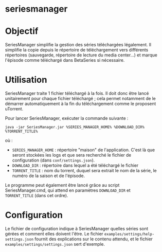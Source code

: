 # seriesmanager

# Objectif
SeriesManager simplifie la gestion des séries téléchargées légalement. Il simplifie la copie depuis le répertoire de téléchargement vers différents répertoires (sauvegarde, répertoire de lecture du media center...) et marque l'épisode comme téléchargé dans BetaSeries si nécessaire.

# Utilisation
SeriesManager traite 1 fichier téléchargé à la fois. Il doit donc être lancé unitairement pour chaque fichier téléchargé ; cela permet notamment de le démarrer automatiquement à la fin du téléchargement comme le proposent uTorrent.

Pour lancer SeriesManager, exécuter la commande suivante :

```
java -jar SeriesManager.jar %SERIES_MANAGER_HOME% %DOWNLOAD_DIR% %TORRENT_TITLE%
```
où :
* ```SERIES_MANAGER_HOME``` : répertoire "maison" de l'application. C'est là que seront stockées les logs et que sera recherché le fichier de configuration (dans ```conf/settings.json```).
* ```DOWNLOAD_DIR``` : répertoire dans lequel a été téléchargé le fichier
* ```TORRENT_TITLE``` : nom du torrent, duquel sera extrait le nom de la série, le numéro de la saison et de l'épisode.

Le programme peut également être lancé grâce au script SeriesManager.cmd, qui attend en paramètres ```DOWNLOAD_DIR``` et ```TORRENT_TITLE``` (dans cet ordre).

# Configuration
Le fichier de configuration indique à SeriesManager quelles séries sont gérées et comment elles doivent l'être. Le fichier ```examples/settings/help-settings.json``` fournit des explications sur le contenu attendu, et le fichier ```examples/settings/settings.json``` sert d'exemple.
